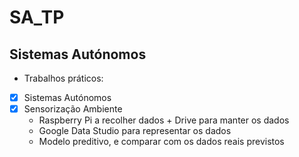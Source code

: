 # SA_TP

## Sistemas Autónomos ##
- Trabalhos práticos:
- [x] Sistemas Autónomos
- [x] Sensorização Ambiente
	- Raspberry Pi a recolher dados + Drive para manter os dados
	- Google Data Studio para representar os dados
	- Modelo preditivo, e comparar com os dados reais previstos

